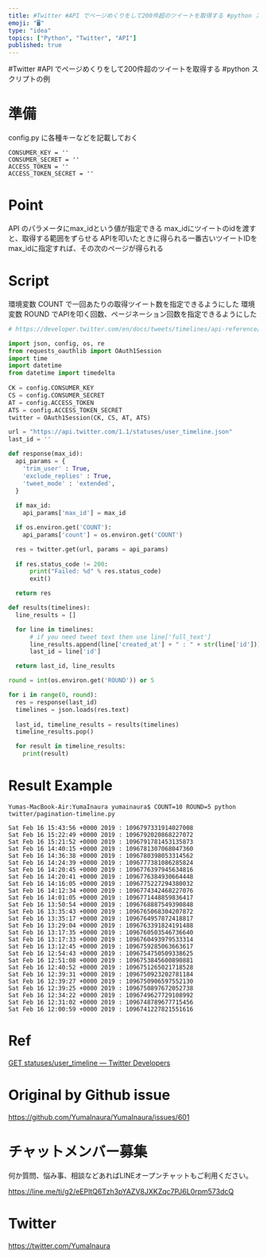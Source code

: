 ```yaml
---
title: #Twitter #API でページめくりをして200件超のツイートを取得する #python スクリプトの例
emoji: "🖥"
type: "idea"
topics: ["Python", "Twitter", "API"]
published: true
---
```


#Twitter #API でページめくりをして200件超のツイートを取得する #python スクリプトの例

# 準備

config.py に各種キーなどを記載しておく

```
CONSUMER_KEY = ''
CONSUMER_SECRET = ''
ACCESS_TOKEN = ''
ACCESS_TOKEN_SECRET = ''
```

# Point

API のパラメータにmax_idという値が指定できる
max_idにツイートのidを渡すと、取得する範囲をずらせる
APIを叩いたときに得られる一番古いツイートIDをmax_idに指定すれば、その次のページが得られる

# Script

環境変数 COUNT で一回あたりの取得ツイート数を指定できるようにした
環境変数 ROUND でAPIを叩く回数、ページネーション回数を指定できるようにした

```py
# https://developer.twitter.com/en/docs/tweets/timelines/api-reference/get-statuses-user_timeline.html

import json, config, os, re
from requests_oauthlib import OAuth1Session
import time
import datetime
from datetime import timedelta
 
CK = config.CONSUMER_KEY
CS = config.CONSUMER_SECRET
AT = config.ACCESS_TOKEN
ATS = config.ACCESS_TOKEN_SECRET
twitter = OAuth1Session(CK, CS, AT, ATS)

url = "https://api.twitter.com/1.1/statuses/user_timeline.json"
last_id = ''

def response(max_id):
  api_params = {
    'trim_user' : True,
    'exclude_replies' : True,
    'tweet_mode' : 'extended',
  }
  
  if max_id:
    api_params['max_id'] = max_id

  if os.environ.get('COUNT'):
    api_params['count'] = os.environ.get('COUNT')

  res = twitter.get(url, params = api_params)
  
  if res.status_code != 200:  
      print("Failed: %d" % res.status_code)
      exit()

  return res

def results(timelines):
  line_results = []

  for line in timelines:
      # if you need tweet text then use line['full_text'] 
      line_results.append(line['created_at'] + " : " + str(line['id']))
      last_id = line['id']

  return last_id, line_results

round = int(os.environ.get('ROUND')) or 5

for i in range(0, round):
  res = response(last_id)
  timelines = json.loads(res.text)
  
  last_id, timeline_results = results(timelines)
  timeline_results.pop()

  for result in timeline_results:
    print(result)

```

# Result Example

```
Yumas-MacBook-Air:YumaInaura yumainaura$ COUNT=10 ROUND=5 python twitter/pagination-timeline.py

Sat Feb 16 15:43:56 +0000 2019 : 1096797331914027008
Sat Feb 16 15:22:49 +0000 2019 : 1096792020868227072
Sat Feb 16 15:21:52 +0000 2019 : 1096791781453135873
Sat Feb 16 14:40:15 +0000 2019 : 1096781307068047360
Sat Feb 16 14:36:38 +0000 2019 : 1096780398053314562
Sat Feb 16 14:24:39 +0000 2019 : 1096777381086285824
Sat Feb 16 14:20:45 +0000 2019 : 1096776397945634816
Sat Feb 16 14:20:41 +0000 2019 : 1096776384930664448
Sat Feb 16 14:16:05 +0000 2019 : 1096775227294380032
Sat Feb 16 14:12:34 +0000 2019 : 1096774342468227076
Sat Feb 16 14:01:05 +0000 2019 : 1096771448859836417
Sat Feb 16 13:50:54 +0000 2019 : 1096768887549390848
Sat Feb 16 13:35:43 +0000 2019 : 1096765068304207872
Sat Feb 16 13:35:17 +0000 2019 : 1096764957872418817
Sat Feb 16 13:29:04 +0000 2019 : 1096763391824191488
Sat Feb 16 13:17:35 +0000 2019 : 1096760503546736640
Sat Feb 16 13:17:33 +0000 2019 : 1096760493979533314
Sat Feb 16 13:12:45 +0000 2019 : 1096759285063663617
Sat Feb 16 12:54:43 +0000 2019 : 1096754750509338625
Sat Feb 16 12:51:08 +0000 2019 : 1096753845600890881
Sat Feb 16 12:40:52 +0000 2019 : 1096751265021718528
Sat Feb 16 12:39:31 +0000 2019 : 1096750923202781184
Sat Feb 16 12:39:27 +0000 2019 : 1096750906597552130
Sat Feb 16 12:39:25 +0000 2019 : 1096750897672052738
Sat Feb 16 12:34:22 +0000 2019 : 1096749627729108992
Sat Feb 16 12:31:02 +0000 2019 : 1096748789677715456
Sat Feb 16 12:00:59 +0000 2019 : 1096741227821551616
```

# Ref

[GET statuses/user_timeline — Twitter Developers](https://developer.twitter.com/en/docs/tweets/timelines/api-reference/get-statuses-user_timeline.html)

# Original by Github issue

https://github.com/YumaInaura/YumaInaura/issues/601








<!-- Update From Qiita API -->

# チャットメンバー募集


何か質問、悩み事、相談などあればLINEオープンチャットもご利用ください。

https://line.me/ti/g2/eEPltQ6Tzh3pYAZV8JXKZqc7PJ6L0rpm573dcQ





# Twitter


https://twitter.com/YumaInaura


<!-- Update From Qiita API -->


